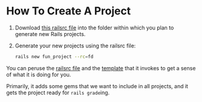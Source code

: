# How To Create A Project

 1. Download [this railsrc file](https://raw.githubusercontent.com/firstdraft/appdev_template/master/fd) into the folder within which you plan to generate new Rails projects.
 1. Generate your new projects using the railsrc file:
 
    ```bash
    rails new fun_project --rc=fd
    ```

You can peruse the [railsrc file](https://github.com/firstdraft/appdev_template/blob/master/fd) and the [template](https://github.com/firstdraft/appdev_template/blob/master/template.rb) that it invokes to get a sense of what it is doing for you.

Primarily, it adds some gems that we want to include in all projects, and it gets the project ready for `rails grade`ing.